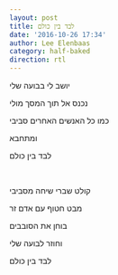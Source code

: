 ```yaml
---
layout: post
title: לבד בין כולם
date: '2016-10-26 17:34'
author: Lee Elenbaas
category: half-baked
direction: rtl
---
```


יושב לי בבועה שלי

נכנס אל תוך המסך מולי

כמו כל האנשים האחרים סביבי

ומתחבא

לבד בין כולם

<br>

קולט שברי שיחה מסביבי

מבט חטוף עם אדם זר

בוחן את הסובבים

וחוזר לבועה שלי

לבד בין כולם
